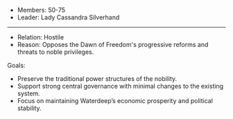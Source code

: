   
- Members: 50-75
- Leader: Lady Cassandra Silverhand 
___
- Relation: Hostile
- Reason: Opposes the Dawn of Freedom's progressive reforms and threats to noble privileges.

Goals: 
- Preserve the traditional power structures of the nobility.
- Support strong central governance with minimal changes to the existing system.
- Focus on maintaining Waterdeep’s economic prosperity and political stability.
